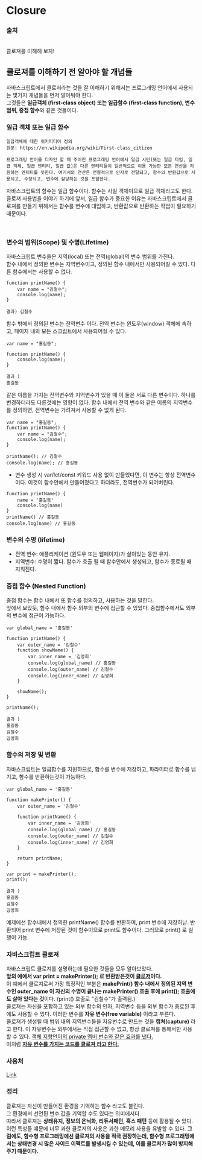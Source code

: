 # Closure

### 출처

<a href='https://offbyone.tistory.com/135'></a>
<br />
클로져를 이해해 보자!
<br/>

## 클로져를 이해하기 전 알아야 할 개념들

자바스크립트에서 클로저라는 것을 잘 이해하기 위해서는 프로그래밍 언어에서 사용되는 몇가지 개념들을 먼저 알아둬야 한다.
<br/>
그것들은 <b>일급객체 (first-class object) 또는 일급함수 (first-class function), 변수 범위, 중첩 함수</b>와 같은 것들이다.
<br />

### 일급 객체 또는 일급 함수

```
일급객체에 대한 위키피디아 정의
원문: https://en.wikipedia.org/wiki/First-class_citizen

프로그래밍 언어를 디자인 할 때 주어진 프로그래밍 언어에서 일급 시민(또는 일급 타입, 일급 객체, 일급 엔티티, 일급 값)은 다른 엔티티들이 일반적으로 이용 가능한 모든 연산을 지원하는 엔티티를 뜻한다. 여기서의 연산은 전형적으로 인자로 전달되고, 함수의 반환값으로 사용되고, 수정되고, 변수에 할당하는 것을 포함한다.
```

자바스크립트의 함수는 일급 함수이다. 함수는 사실 객체이므로 일급 객체라고도 한다. 클로져 사용법을 이야기 하기에 앞서, 일급 함수가 중요한 이유는 자바스크립트에서 클로져를 만들기 위해서는 함수를 변수에 대입하고, 반환값으로 반환하는 작업이 필요하기 때문이다.

<br/>

### 변수의 범위(Scope) 및 수명(Lifetime)

자바스크립트 변수들은 지역(local) 또는 전역(global)의 변수 범위를 가진다.
<br>
함수 내에서 정의한 변수는 지역변수이고, 정의된 함수 내에서만 사용되어질 수 있다. 다른 함수에서는 사용할 수 없다.

```
function printName() {
    var name = "김철수";
    console.log(name);
}

결과) 김철수
```

함수 밖에서 정의된 변수는 전역변수 이다. 전역 변수는 윈도우(window) 객체에 속하고, 페이지 내의 모든 스크립트에서 사용되어질 수 있다.

```
var name = "홍길동";

function printName() {
    console.log(name);
}

결과 )
홍길동
```

같은 이름을 가지는 전역변수와 지역변수가 있을 때 이 둘은 서로 다른 변수이다. 하나를 변경하더라도 다른것에는 영향이 없다. 함수 내에서 전역 변수와 같은 이름의 지역변수를 정의하면, 전역변수는 가려져서 사용할 수 없게 된다.

```
var name = "홍길동";
function printName() {
    var name = "김철수";
    console.log(name);
}

printName(); // 김철수
console.log(name); // 홍길동
```

- 변수 생성 시 var/let/const 키워드 사용 없이 만들었다면, 이 변수는 항상 전역변수이다. 이것이 함수안에서 만들어졌다고 하더라도, 전역변수가 되어버린다.

```
function printName() {
    name = '홍길동'
    console.log(name)
}
printName() // 홍길동
console.log(name) // 홍길동
```

### 변수의 수명 (lifetime)

- 전역 변수: 애플리케이션 (윈도우 또는 웹페이지)가 살아있는 동안 유지.
- 지역변수: 수명이 짧다. 함수가 호출 될 때 함수안에서 생성되고, 함수가 종료될 때 지워진다.

### 중첩 함수 (Nested Function)

중첩 함수는 함수 내에서 또 함수를 정의하고, 사용하는 것을 말한다.
<br/>
앞에서 보았듯, 함수 내에서 함수 외부의 변수에 접근할 수 있었다. 중첩함수에서도 외부의 변수에 접근이 가능하다.

```
var global_name = '홍길동'

function printName() {
    var outer_name = '김철수'
    function showName() {
        var inner_name = '김영희'
        console.log(global_name) // 홍길동
        console.log(outer_name) // 김철수
        console.log(inner_name) // 김영희
    }

    showName();
}

printName();

결과 )
홍길동
김철수
김영희

```

### 함수의 저장 및 변환

자바스크립트는 일급함수를 지원하므로, 함수를 변수에 저장하고, 파라미터로 함수를 넘기고, 함수를 반환하는것이 가능하다.

```
var global_name = '홍길동'

function makePrinter() {
    var outer_name = '김철수'

    function printName() {
        var inner_name = '김영희'
        console.log(global_name) // 홍길동
        console.log(outer_name) // 김철수
        console.log(inner_name) // 김영희
    }

    return printName;
}

var print = makePrinter();
print();

결과 )
홍길동
김철수
김영희
```

예제에선 함수내에서 정의한 printName() 함수를 반환하여, print 변수에 저장하낟. 반환되어 print 변수에 저장된 것이 함수이므로 print도 함수이다. 그러므로 print() 로 실행이 가능.

### 자바스크립트 클로져

자바스크립트 클로져를 설명하는데 필요한 것들을 모두 알아보았다.
<br>
<b>앞의 예에서 var print = makePrinter(); 로 반환받은것이 <u>클로저</u>이다.</b>
<br>
이 예에서 클로져로써 가장 특징적인 부분은 <b> makePrint() 함수 내에서 정의된 지역 변수인 outer_name 이 자신의 수명이 끝나는 makePrinter() 호출 후에 print(); 호출에도 살아 있다는 것</b>이다. (print() 호출로 "김철수"가 출력됨.)
<br>
클로져는 자신을 포함하고 있는 외부 함수의 인자, 지역변수 등을 외부 함수가 종료된 후에도 사용할 수 있다. 이러한 변수를 <b>자유 변수(free variable)</b> 이라고 부른다.
<br>
클로져가 생성될 때 범위 내의 지역변수들을 자유변수로 만드는 것을 <b>캡쳐(capture)</b> 라고 한다. 이 자유변수는 외부에서는 직접 접근할 수 없고, 항상 클로져를 통해서만 사용할 수 있다. <u>객체 지향언어의 private 멤버 변수와 같은 효과를 낸다.</u>
<br>
이처럼 <b><u>자유 변수를 가지는 코드를 클로져 라고 한다.</u></b>
<br>

### 사용처

<a href='./counter.js' >Link</a>

### 정리

클로져는 자신이 만들어진 환경을 기억하는 함수 라고도 불린다.
<br>
그 환경에서 선언된 변수 값을 기억할 수도 있다는 의미에서다.
<br>
따라서 클로져는 <b>상태유지, 정보의 은닉화, 리듀서패턴, 훅스 패턴</b> 등에 활용될 수 있다.
<br>
이런 특성들 떄문에 너무 과한 클로저의 사용은 과한 메모리 사용을 유발할 수 있다.
<b>
그럼에도, 함수형 프로그래밍에선 클로져의 사용을 적극 권장하는데, 함수형 프로그래밍에서는 상태변경 시 많은 사이드 이펙트를 발생시킬 수 있는데, 이를 클로저가 많이 방지해 주기 때문이다.
